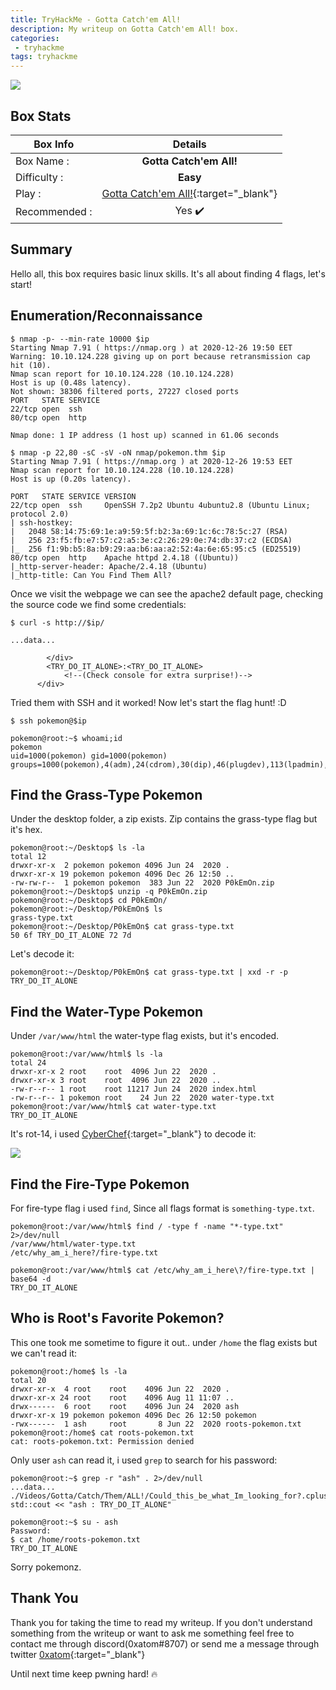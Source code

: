 ```yaml
---
title: TryHackMe - Gotta Catch'em All!
description: My writeup on Gotta Catch'em All! box.
categories:
 - tryhackme
tags: tryhackme
---
```


![](https://i.imgur.com/kDEBdrm.png)

## Box Stats

| Box Info      | Details       |
| ------------- |:-------------:|
| Box Name :    | **Gotta Catch'em All!**  |
| Difficulty :  | **Easy**             |   
| Play :    | [Gotta Catch'em All!](https://tryhackme.com/room/pokemon){:target="_blank"}      |
| Recommended : | Yes :heavy_check_mark:      |

## Summary

Hello all, this box requires basic linux skills. It's all about finding 4 flags, let's start!

## Enumeration/Reconnaissance

```
$ nmap -p- --min-rate 10000 $ip
Starting Nmap 7.91 ( https://nmap.org ) at 2020-12-26 19:50 EET
Warning: 10.10.124.228 giving up on port because retransmission cap hit (10).
Nmap scan report for 10.10.124.228 (10.10.124.228)
Host is up (0.48s latency).
Not shown: 38306 filtered ports, 27227 closed ports
PORT   STATE SERVICE
22/tcp open  ssh
80/tcp open  http

Nmap done: 1 IP address (1 host up) scanned in 61.06 seconds

$ nmap -p 22,80 -sC -sV -oN nmap/pokemon.thm $ip
Starting Nmap 7.91 ( https://nmap.org ) at 2020-12-26 19:53 EET
Nmap scan report for 10.10.124.228 (10.10.124.228)
Host is up (0.20s latency).

PORT   STATE SERVICE VERSION
22/tcp open  ssh     OpenSSH 7.2p2 Ubuntu 4ubuntu2.8 (Ubuntu Linux; protocol 2.0)
| ssh-hostkey:
|   2048 58:14:75:69:1e:a9:59:5f:b2:3a:69:1c:6c:78:5c:27 (RSA)
|   256 23:f5:fb:e7:57:c2:a5:3e:c2:26:29:0e:74:db:37:c2 (ECDSA)
|_  256 f1:9b:b5:8a:b9:29:aa:b6:aa:a2:52:4a:6e:65:95:c5 (ED25519)
80/tcp open  http    Apache httpd 2.4.18 ((Ubuntu))
|_http-server-header: Apache/2.4.18 (Ubuntu)
|_http-title: Can You Find Them All?
```

Once we visit the webpage we can see the apache2 default page, checking the source code we find some credentials:

```
$ curl -s http://$ip/

...data...

        </div>
        <TRY_DO_IT_ALONE>:<TRY_DO_IT_ALONE>
        	<!--(Check console for extra surprise!)-->
      </div>
```

Tried them with SSH and it worked! Now let's start the flag hunt! :D

```
$ ssh pokemon@$ip

pokemon@root:~$ whoami;id
pokemon
uid=1000(pokemon) gid=1000(pokemon) groups=1000(pokemon),4(adm),24(cdrom),30(dip),46(plugdev),113(lpadmin),128(sambashare)
```

## Find the Grass-Type Pokemon

Under the desktop folder, a zip exists. Zip contains the grass-type flag but it's hex.

```
pokemon@root:~/Desktop$ ls -la
total 12
drwxr-xr-x  2 pokemon pokemon 4096 Jun 24  2020 .
drwxr-xr-x 19 pokemon pokemon 4096 Dec 26 12:50 ..
-rw-rw-r--  1 pokemon pokemon  383 Jun 22  2020 P0kEmOn.zip
pokemon@root:~/Desktop$ unzip -q P0kEmOn.zip
pokemon@root:~/Desktop$ cd P0kEmOn/
pokemon@root:~/Desktop/P0kEmOn$ ls
grass-type.txt
pokemon@root:~/Desktop/P0kEmOn$ cat grass-type.txt
50 6f TRY_DO_IT_ALONE 72 7d
```

Let's decode it:

```
pokemon@root:~/Desktop/P0kEmOn$ cat grass-type.txt | xxd -r -p
TRY_DO_IT_ALONE
```

## Find the Water-Type Pokemon

Under `/var/www/html` the water-type flag exists, but it's encoded.

```
pokemon@root:/var/www/html$ ls -la
total 24
drwxr-xr-x 2 root    root  4096 Jun 22  2020 .
drwxr-xr-x 3 root    root  4096 Jun 22  2020 ..
-rw-r--r-- 1 root    root 11217 Jun 24  2020 index.html
-rw-r--r-- 1 pokemon root    24 Jun 22  2020 water-type.txt
pokemon@root:/var/www/html$ cat water-type.txt
TRY_DO_IT_ALONE
```

It's rot-14, i used [CyberChef](https://gchq.github.io/CyberChef/){:target="_blank"} to decode it:

![](https://i.imgur.com/4EIijJd.png)

## Find the Fire-Type Pokemon

For fire-type flag i used `find`, Since all flags format is `something-type.txt`.

```
pokemon@root:/var/www/html$ find / -type f -name "*-type.txt" 2>/dev/null
/var/www/html/water-type.txt
/etc/why_am_i_here?/fire-type.txt
```

```
pokemon@root:/var/www/html$ cat /etc/why_am_i_here\?/fire-type.txt | base64 -d
TRY_DO_IT_ALONE
```

## Who is Root's Favorite Pokemon?

This one took me sometime to figure it out.. under `/home` the flag exists but we can't read it:

```
pokemon@root:/home$ ls -la
total 20
drwxr-xr-x  4 root    root    4096 Jun 22  2020 .
drwxr-xr-x 24 root    root    4096 Aug 11 11:07 ..
drwx------  6 root    root    4096 Jun 24  2020 ash
drwxr-xr-x 19 pokemon pokemon 4096 Dec 26 12:50 pokemon
-rwx------  1 ash     root       8 Jun 22  2020 roots-pokemon.txt
pokemon@root:/home$ cat roots-pokemon.txt
cat: roots-pokemon.txt: Permission denied
```

Only user `ash` can read it, i used `grep` to search for his password:

```
pokemon@root:~$ grep -r "ash" . 2>/dev/null
...data...
./Videos/Gotta/Catch/Them/ALL!/Could_this_be_what_Im_looking_for?.cplusplus:	std::cout << "ash : TRY_DO_IT_ALONE"
```

```
pokemon@root:~$ su - ash
Password:
$ cat /home/roots-pokemon.txt
TRY_DO_IT_ALONE
```

Sorry pokemonz.

## Thank You

Thank you for taking the time to read my writeup. If you don't understand something from the writeup or want to ask me something feel free to contact me through discord(0xatom#8707) or send me a message through twitter [0xatom](https://twitter.com/0xatom){:target="_blank"}

Until next time keep pwning hard! :fire:

